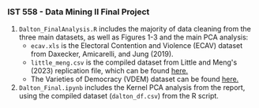 ### IST 558 - Data Mining II Final Project

1. `Dalton_FinalAnalysis.R` includes the majority of data cleaning from the three main datasets, as well as Figures 1-3 and the main PCA analysis:
   - `ecav.xls` is the Electoral Contention and Violence (ECAV) dataset from Daxecker, Amicarelli, and Jung (2019).
   - `little_meng.csv` is the compiled dataset from Little and Meng's (2023) replication file, which can be found [here.](https://dataverse.harvard.edu/dataset.xhtml?persistentId=doi:10.7910/DVN/G2SQ6Y)
   - The Varieties of Democracy (VDEM) dataset can be found [here.](https://www.v-dem.net/data/the-v-dem-dataset/)
3. `Dalton_Final.ipynb` includes the Kernel PCA analysis from the report, using the compiled dataset (`dalton_df.csv`) from the R script. 
